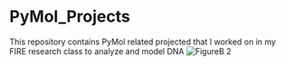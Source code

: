 # PyMol_Projects
This repository contains PyMol related projected that I worked on in my FIRE research class to analyze and model DNA
![FigureB 2](https://user-images.githubusercontent.com/53449191/229597407-56f2ce6e-e6cd-4fd0-8b7b-742b71e716bd.png)
